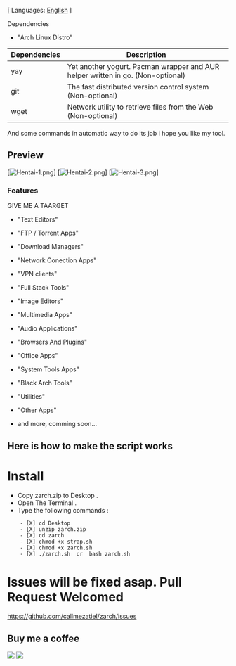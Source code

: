 [ Languages: [English](README.md) ]

Dependencies

* "Arch Linux Distro"

| Dependencies| Description |
| ------ | ------ |
| yay |  Yet another yogurt. Pacman wrapper and AUR helper written in go. (Non-optional) |
| git |  The fast distributed version control system (Non-optional) |
| wget |  Network utility to retrieve files from the Web (Non-optional) |

And some commands in automatic way to do its job i hope you like my tool.

## Preview
[![Hentai-1.png](https://i.postimg.cc/0Qh7SSgZ/Hentai-1.png)]
[![Hentai-2.png](https://i.postimg.cc/R0Dtrt09/Hentai-2.png)]
[![Hentai-3.png](https://i.postimg.cc/HnQ87P9s/Hentai-3.png)]

### Features

GIVE ME A TAARGET

* "Text Editors"
* "FTP / Torrent Apps"
* "Download Managers"
* "Network Conection Apps"
* "VPN clients"
* "Full Stack Tools"
* "Image Editors"
* "Multimedia Apps"
* "Audio Applications"
* "Browsers And Plugins"
* "Office Apps"
* "System Tools Apps"
* "Black Arch Tools"
* "Utilities"
* "Other Apps"


* and more, comming soon...

## Here is how to make the script works

# Install

* Copy zarch.zip to Desktop .
* Open The Terminal .
* Type the following commands :

```
    - [X] cd Desktop
    - [X] unzip zarch.zip
    - [X] cd zarch
    - [X] chmod +x strap.sh
    - [X] chmod +x zarch.sh
    - [X] ./zarch.sh  or  bash zarch.sh
```

# Issues will be fixed asap. Pull Request Welcomed
https://github.com/callmezatiel/zarch/issues

## Buy me a coffee
<a href="https://www.paypal.me/zatiel"><img src="https://img.shields.io/badge/don-paypal-blue"></a> <a href="https://www.patreon.com/zatiel"><img src="https://img.shields.io/badge/don-patreon-ff69b4"> 

